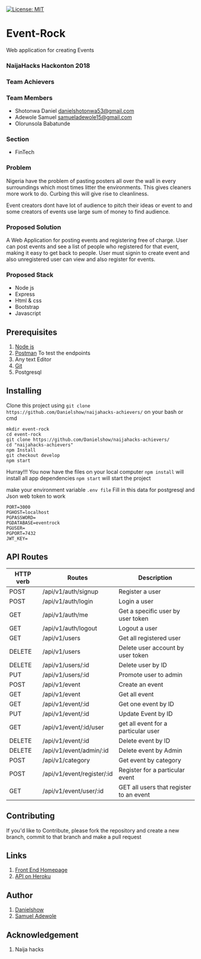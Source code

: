 [![License: MIT](https://img.shields.io/badge/License-MIT-yellow.svg)](https://opensource.org/licenses/MIT)

# Event-Rock

Web application for creating Events

### NaijaHacks Hackonton 2018
### Team Achievers
### Team Members
- Shotonwa Daniel danielshotonwa53@gmail.com
- Adewole Samuel samueladewole15@gmail.com
- Olorunsola Babatunde 

### Section
- FinTech

### Problem
Nigeria have the problem of pasting posters all over the wall in every surroundings which most times litter the environments. This gives cleaners more work to do. Curbing this will give rise to cleanliness. 

Event creators dont have lot of audience to pitch their ideas or event to and some creators of events use large sum of money to find audience.

### Proposed Solution
A Web Application for posting events and registering free of charge. User can post events and see a list of people who registered for that event, making it easy to get back to people. User must signin to create event and also unregistered user can view and also register for events.

### Proposed Stack
- Node js
- Express
- Html & css
- Bootstrap
- Javascript

## Prerequisites
1. [Node js](https://nodejs.org/en/)
2. [Postman](https://www.getpostman.com/) To test the endpoints
3. Any text Editor
4. [Git](https://git-scm.com/downloads)
4. Postgresql

## Installing

Clone this project using `git clone https://github.com/Danielshow/naijahacks-achievers/` on your bash or cmd

```shell
mkdir event-rock
cd event-rock
git clone https://github.com/Danielshow/naijahacks-achievers/
cd "naijahacks-achievers"
npm Install
git checkout develop
npm start
```
Hurray!!! You now have the files on your local computer
`npm install` will install all app dependencies
`npm start` will start the project

make your environment variable `.env file`
Fill in this data for postgresql and Json web token to work
```
PORT=3000
PGHOST=localhost
PGPASSWORD=
PGDATABASE=eventrock
PGUSER=
PGPORT=7432
JWT_KEY=
```

## API Routes

| HTTP verb | Routes  | Description |
|-----------| ------------- | ------------- |
| POST | /api/v1/auth/signup | Register a user |
| POST | /api/v1/auth/login | Login a user |
| GET | /api/v1/auth/me | Get a specific user by user token |
| GET | /api/v1/auth/logout | Logout a user |
| GET | /api/v1/users | Get all registered user |
| DELETE | /api/v1/users | Delete user account by user token |
| DELETE | /api/v1/users/:id | Delete user by ID |
| PUT | /api/v1/users/:id | Promote user to admin |
| POST | /api/v1/event | Create an event |
| GET | /api/v1/event | Get all event |
| GET | /api/v1/event/:id | Get one event by ID |
| PUT | /api/v1/event/:id | Update Event by ID |
| GET | /api/v1/event/:id/user | get all event for a particular user |
| DELETE | /api/v1/event/:id | Delete event by ID |
| DELETE | /api/v1/event/admin/:id | Delete event by Admin |
| POST | /api/v1/category | Get event by category |
| POST | /api/v1/event/register/:id | Register for a particular event |
| GET | /api/v1/event/user/:id | GET all users that register to an event |

## Contributing

If you'd like to Contribute, please fork the repository and create a new branch, commit to that branch and make a pull request

## Links

1. [Front End Homepage](https://danielshow.github.io/naijahacks-achievers/)
2. [API on Heroku](http://teamachievers.herokuapp.com/api/v1)

## Author

1. [Danielshow](https://github.com/danielshow)
2. [Samuel Adewole](https://github.com/sadewole)

## Acknowledgement

1. Naija hacks



